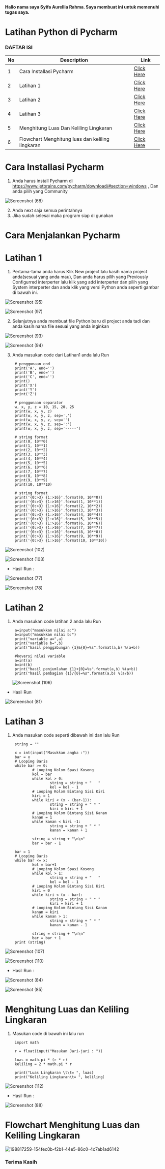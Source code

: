 #### Hallo nama saya Syifa Aurellia Rahma. Saya membuat ini untuk memenuhi tugas saya. ####
# Latihan Python di Pycharm #
### DAFTAR ISI <br>
| No | Description | Link |
| ----- | ----- | ---- |
| 1 | Cara Installasi Pycharm| [Click Here](#Cara-Installasi-Pycharm)|
| 2 | Latihan 1 | [Click Here](#Latihan-1) |
| 3 | Latihan 2 | [Click Here](#Latihan-2) |
| 4 | Latihan 3 | [Click Here](#Latihan-3) |
| 5 | Menghitung Luas Dan Keliling Lingkaran | [Click Here](#Menghitung-Luas-Dan-Keliling-Lingkaran) |
| 6 | Flowchart Menghitung luas dan keliling lingkaran | [Click Here](#Flowchart-Menghitung-luas-dan-keliling-lingkaran) |

# Cara Installasi Pycharm #
1. Anda harus install Pycharm di https://www.jetbrains.com/pycharm/download/#section=windows , Dan anda pilih yang Community

![Screenshot (68)](https://user-images.githubusercontent.com/115867244/199033576-438bf4d1-4bc1-4205-ab68-94e0aef2f565.png)

2. Anda next saja semua perintahnya
3. Jika sudah selesai maka program siap di gunakan

# Cara Menjalankan Pycharm #
# Latihan 1 #
1. Pertama-tama anda harus Klik New project lalu kasih nama project anda(sesuai yang anda mau), Dan anda harus pilih yang Previously Configurred interperter lalu klik yang add interperter dan pilih yang System interperter dan anda klik yang versi Python anda seperti gambar di bawah ini.

![Screenshot (95)](https://user-images.githubusercontent.com/115867244/199042836-b5bc7304-fcc1-4a8c-b693-71dda27c1569.png)

![Screenshot (97)](https://user-images.githubusercontent.com/115867244/199043201-9ad5a1d7-e8a4-4102-af21-dece02cb1954.png)


2. Selanjutnya anda membuat file Python baru di project anda tadi dan anda kasih nama file sesuai yang anda inginkan

![Screenshot (93)](https://user-images.githubusercontent.com/115867244/199043466-95d20186-53aa-43db-8cc6-7e539a764181.png)

![Screenshot (94)](https://user-images.githubusercontent.com/115867244/199043560-d068b8b2-2752-4f3c-8b60-5b30c752f012.png)

3. Anda masukan code dari Latihan1 anda lalu Run

        # penggunaan end
        print('A', end='')
        print('B', end='')
        print('C', end='')
        print()
        print('X')
        print('Y')
        print('Z')

        # penggunaan separator
        w, x, y, z = 10, 15, 20, 25
        print(w, x, y, z)
        print(w, x, y, z, sep=',')
        print(w, x, y, z, sep='')
        print(w, x, y, z, sep=':')
        print(w, x, y, z, sep='-----')

        # string format
        print(0, 10**0)
        print(1, 10**1)
        print(2, 10**2)
        print(3, 10**3)
        print(4, 10**4)
        print(5, 10**5)
        print(6, 10**6)
        print(7, 10**7)
        print(8, 10**8)
        print(9, 10**9)
        print(10, 10**10)

        # string format
        print('{0:>3} {1:>16}'.format(0, 10**0))
        print('{0:>3} {1:>16}'.format(1, 10**1))
        print('{0:>3} {1:>16}'.format(2, 10**2))
        print('{0:>3} {1:>16}'.format(3, 10**3))
        print('{0:>3} {1:>16}'.format(4, 10**4))
        print('{0:>3} {1:>16}'.format(5, 10**5))
        print('{0:>3} {1:>16}'.format(6, 10**6))
        print('{0:>3} {1:>16}'.format(7, 10**7))
        print('{0:>3} {1:>16}'.format(8, 10**8))
        print('{0:>3} {1:>16}'.format(9, 10**9))
        print('{0:>3} {1:>16}'.format(10, 10**10))
        
 ![Screenshot (102)](https://user-images.githubusercontent.com/115867244/199135663-9f50faf0-669a-4581-be87-c4f1ed0f4181.png)
     
  ![Screenshot (103)](https://user-images.githubusercontent.com/115867244/199135682-bcf29fd9-2a69-4d9b-8752-b19aa245ac87.png)
    
- Hasil Run :

![Screenshot (77)](https://user-images.githubusercontent.com/115867244/199135825-1f6a443b-5cb7-4459-b5ac-3f04f939f2fa.png)

![Screenshot (78)](https://user-images.githubusercontent.com/115867244/199135875-c3f5f6bb-57b3-444f-ac3a-e73fcb6d920d.png)

# Latihan 2 #
1. Anda masukan code latihan 2 anda lalu Run

        a=input("masukkan nilai a:")
        b=input("masukkan nilai b:")
        print("variable a=",a)
        print("variable b=",b)
        print("hasil penggabungan {1}&{0}=%s".format(a,b) %(a+b))

        #koversi nilai variable
        a=int(a)
        b=int(b)
        print("hasil penjumlahan {1}+{0}=%s".format(a,b) %(a+b))
        print("hasil pembagian {1}/{0}=%s".format(a,b) %(a/b))
        
   ![Screenshot (106)](https://user-images.githubusercontent.com/115867244/199136520-e6e1ceff-1019-4a68-b05c-dfa9d95ec02f.png)

- Hasil Run

![Screenshot (81)](https://user-images.githubusercontent.com/115867244/199136671-befbc196-0a07-42c9-a343-53677d341f5c.png)

# Latihan 3 #
1. Anda masukan code seperti dibawah ini dan lalu Run

        string = ""

        x = int(input("Masukkan angka :"))
        bar = x
        # Looping Baris
        while bar >= 0:
                # Looping Kolom Spasi Kosong
                kol = bar
                while kol > 0:
                        string = string + "   "
                        kol = kol - 1
                # Looping Kolom Bintang Sisi Kiri		
                kiri = 1
                while kiri < (x - (bar-1)):
                        string = string + " * "
                        kiri = kiri + 1		
                # Looping Kolom Bintang Sisi Kanan
                kanan = 1
                while kanan < kiri -1:
                        string = string + " * "
                        kanan = kanan + 1	

                string = string + "\n\n"
                bar = bar - 1

        bar = 1	
        # Looping Baris
        while bar <= x:
                kol = bar+1
                # Looping Kolom Spasi Kosong
                while kol > 1:
                        string = string + "   "
                        kol = kol - 1
                # Looping Kolom Bintang Sisi Kiri	
                kiri = 0
                while kiri < (x - bar):
                        string = string + " * "
                        kiri = kiri + 1	
                # Looping Kolom Bintang Sisi Kanan
                kanan = kiri	
                while kanan > 1:
                        string = string + " * "
                        kanan = kanan - 1

                string = string + "\n\n"
                bar = bar + 1
        print (string)
        
 ![Screenshot (107)](https://user-images.githubusercontent.com/115867244/199136986-eb45fe71-eece-4818-97c0-bc92fa31f625.png)

![Screenshot (110)](https://user-images.githubusercontent.com/115867244/199137010-22e5b065-be4d-49f9-98e0-419772c27e6b.png)

- Hasil Run :

![Screenshot (84)](https://user-images.githubusercontent.com/115867244/199137124-3daf74ef-c291-430a-90dd-2a62d4673e3f.png)

 ![Screenshot (85)](https://user-images.githubusercontent.com/115867244/199137162-c10b70bf-e99e-4961-a969-0f4a792163da.png)

# Menghitung Luas dan Keliling Lingkaran #
1. Masukan code di bawah ini lalu run

        import math

        r = float(input("Masukan Jari-jari : "))

        luas = math.pi * (r * r)
        keliling = 2 * math.pi * r

        print("Luas Lingkaran \t\t= ", luas)
        print("Keliling Lingkaran\t= ", keliling)   
        
![Screenshot (112)](https://user-images.githubusercontent.com/115867244/199137531-fb02dbdb-285a-408f-af70-82bb3d0132a2.png)

- Hasil Run :

![Screenshot (88)](https://user-images.githubusercontent.com/115867244/199137616-d38a7e8c-597d-4b93-bde4-514e5dc958f1.png)

# Flowchart Menghitung Luas dan Keliling Lingkaran #

![198817259-154fec0b-f2b1-44e5-86c0-4c7ab1ad6142](https://user-images.githubusercontent.com/115867244/199137703-882b39f4-d922-46b3-b0ca-2e736c12208a.png)

### Terima Kasih ###

